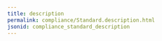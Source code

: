 ```yaml
---
title: description
permalink: compliance/Standard.description.html
jsonid: compliance_standard_description
---
```

